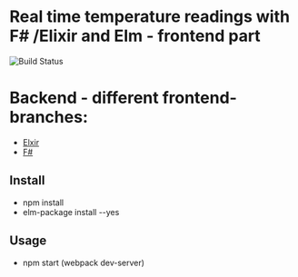 
# Real time temperature readings with F# /Elixir and Elm - frontend part
![Build Status](https://ci.appveyor.com/api/projects/status/github/terjebra/sensor-app-frontend)

# Backend - different frontend-branches:
* [Elxir](https://github.com/terjebra/sensor-app-backend)
* [F#](https://github.com/terjebra/sensor-app-backend-fsharp)

## Install
  * npm install
  * elm-package install --yes

## Usage
  * npm start (webpack dev-server)




